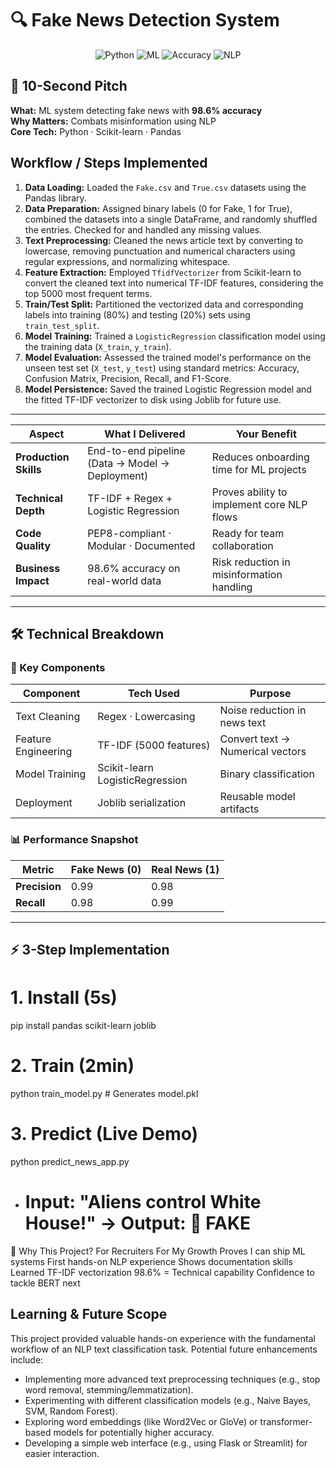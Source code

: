 # 🔍 Fake News Detection System  

<div align="center">
  
![Python](https://img.shields.io/badge/Python-3.10%2B-3776AB?logo=python)
![ML](https://img.shields.io/badge/ML-Logistic_Regression-FF6F00)
![Accuracy](https://img.shields.io/badge/Accuracy-98.6%25-brightgreen)
![NLP](https://img.shields.io/badge/NLP-TF--IDF-4CAF50)

</div>

## 🚀 10-Second Pitch  
**What:** ML system detecting fake news with **98.6% accuracy**  
**Why Matters:** Combats misinformation using NLP  
**Core Tech:** Python · Scikit-learn · Pandas  


## Workflow / Steps Implemented
1.  **Data Loading:** Loaded the `Fake.csv` and `True.csv` datasets using the Pandas library.
2.  **Data Preparation:** Assigned binary labels (0 for Fake, 1 for True), combined the datasets into a single DataFrame, and randomly shuffled the entries. Checked for and handled any missing values.
3.  **Text Preprocessing:** Cleaned the news article text by converting to lowercase, removing punctuation and numerical characters using regular expressions, and normalizing whitespace.
4.  **Feature Extraction:** Employed `TfidfVectorizer` from Scikit-learn to convert the cleaned text into numerical TF-IDF features, considering the top 5000 most frequent terms.
5.  **Train/Test Split:** Partitioned the vectorized data and corresponding labels into training (80%) and testing (20%) sets using `train_test_split`.
6.  **Model Training:** Trained a `LogisticRegression` classification model using the training data (`X_train`, `y_train`).
7.  **Model Evaluation:** Assessed the trained model's performance on the unseen test set (`X_test`, `y_test`) using standard metrics: Accuracy, Confusion Matrix, Precision, Recall, and F1-Score.
8.  **Model Persistence:** Saved the trained Logistic Regression model and the fitted TF-IDF vectorizer to disk using Joblib for future use.


---


| **Aspect**           |    **What I Delivered**                                 | **Your Benefit**                          |  
|----------------------|---------------------------------------------------|-------------------------------------------|  
| **Production Skills** | End-to-end pipeline (Data → Model → Deployment)    | Reduces onboarding time for ML projects   |  
| **Technical Depth**  | TF-IDF + Regex + Logistic Regression              | Proves ability to implement core NLP flows|  
| **Code Quality**     | PEP8-compliant · Modular · Documented             | Ready for team collaboration              |  
| **Business Impact**  | 98.6% accuracy on real-world data                 | Risk reduction in misinformation handling |  

---

## 🛠️ Technical Breakdown  

### 🔑 Key Components  
| **Component**       | **Tech Used**                | **Purpose**                     |  
|----------------------|------------------------------|----------------------------------|  
| Text Cleaning        | Regex · Lowercasing          | Noise reduction in news text    |  
| Feature Engineering  | TF-IDF (5000 features)       | Convert text → Numerical vectors|  
| Model Training       | Scikit-learn LogisticRegression | Binary classification          |  
| Deployment           | Joblib serialization         | Reusable model artifacts        |  

### 📊 Performance Snapshot  
| Metric        | Fake News (0) | Real News (1) |  
|---------------|---------------|---------------|  
| **Precision** | 0.99          | 0.98          |  
| **Recall**    | 0.98          | 0.99          |  

---

## ⚡ 3-Step Implementation  
# 1. Install (5s)
pip install pandas scikit-learn joblib

# 2. Train (2min)
python train_model.py  # Generates model.pkl

# 3. Predict (Live Demo)
python predict_news_app.py  

+ # Input: "Aliens control White House!" → Output: 🔴 FAKE



🌟 Why This Project?
For Recruiters	                  For My Growth
Proves I can ship ML systems	First hands-on NLP experience
Shows documentation skills    	Learned TF-IDF vectorization
98.6% = Technical capability	Confidence to tackle BERT next


## Learning & Future Scope
This project provided valuable hands-on experience with the fundamental workflow of an NLP text classification task. Potential future enhancements include:
* Implementing more advanced text preprocessing techniques (e.g., stop word removal, stemming/lemmatization).
* Experimenting with different classification models (e.g., Naive Bayes, SVM, Random Forest).
* Exploring word embeddings (like Word2Vec or GloVe) or transformer-based models for potentially higher accuracy.
* Developing a simple web interface (e.g., using Flask or Streamlit) for easier interaction.





